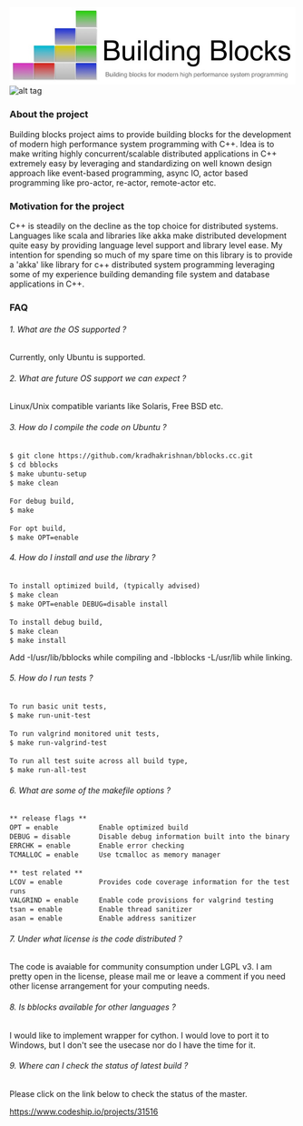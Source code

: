 ![alt tag](https://github.com/kradhakrishnan/bblocks/blob/master/doc/bblocks.jpg?raw=true)
![alt tag](https://www.codeship.io/projects/f6119580-0966-0132-2a1d-16ad0627e247/status)

### About the project

Building blocks project aims to provide building blocks for the development of modern high performance system programming with C++. Idea is to make writing highly concurrent/scalable distributed applications in C++ extremely easy by leveraging and standardizing on well known design approach like event-based programming, async IO, actor based programming like pro-actor, re-actor, remote-actor etc. 

### Motivation for the project

C++ is steadily on the decline as the top choice for distributed systems. Languages like scala and libraries like akka make distributed development quite easy by providing language level support and library level ease. My intention for spending so much of my spare time on this library is to provide a 'akka' like library for c++ distributed system programming leveraging some of my experience building demanding file system and database applications in C++.

### FAQ

###### 1. What are the OS supported ?

Currently, only Ubuntu is supported.

###### 2. What are future OS support we can expect ?

Linux/Unix compatible variants like Solaris, Free BSD etc.

###### 3. How do I compile the code on Ubuntu ?

```
$ git clone https://github.com/kradhakrishnan/bblocks.cc.git
$ cd bblocks
$ make ubuntu-setup
$ make clean

For debug build,
$ make

For opt build,
$ make OPT=enable
```

###### 4. How do I install and use the library ?

```
To install optimized build, (typically advised)
$ make clean
$ make OPT=enable DEBUG=disable install

To install debug build,
$ make clean
$ make install
```

Add -I/usr/lib/bblocks while compiling and -lbblocks -L/usr/lib while linking.

###### 5. How do I run tests ?

```
To run basic unit tests,
$ make run-unit-test

To run valgrind monitored unit tests,
$ make run-valgrind-test

To run all test suite across all build type,
$ make run-all-test
```

###### 6. What are some of the makefile options ?

```
** release flags **
OPT = enable          Enable optimized build
DEBUG = disable       Disable debug information built into the binary
ERRCHK = enable       Enable error checking
TCMALLOC = enable     Use tcmalloc as memory manager

** test related **
LCOV = enable         Provides code coverage information for the test runs
VALGRIND = enable     Enable code provisions for valgrind testing
tsan = enable         Enable thread sanitizer
asan = enable         Enable address sanitizer
```

###### 7. Under what license is the code distributed ?

The code is avaiable for community consumption under LGPL v3. I am pretty open in the license, please mail me or leave a comment if you need other license arrangement for your computing needs.

###### 8. Is bblocks available for other languages ?

I would like to implement wrapper for cython. I would love to port it to Windows, but I don't see the usecase nor do I have the time for it.

###### 9. Where can I check the status of latest build ?

Please click on the link below to check the status of the master.

https://www.codeship.io/projects/31516

